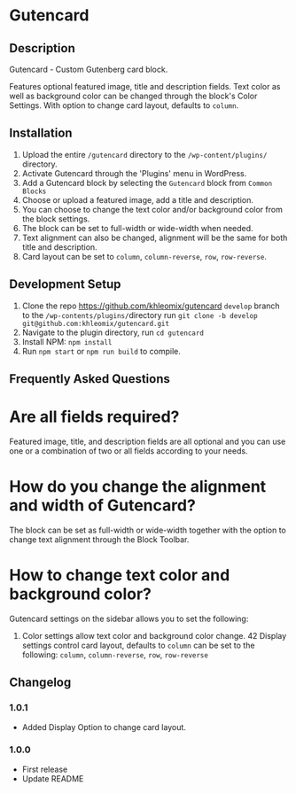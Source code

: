 # Gutencard #

## Description ##
Gutencard - Custom Gutenberg card block.

Features optional featured image, title and description fields. Text color as well as background color can be changed through the block's Color Settings. With option to change card layout, defaults to `column`.

## Installation ##
1. Upload the entire `/gutencard` directory to the `/wp-content/plugins/` directory.
2. Activate Gutencard through the \'Plugins\' menu in WordPress.
3. Add a Gutencard block by selecting the `Gutencard` block from `Common Blocks`
4. Choose or upload a featured image, add a title and description.
5. You can choose to change the text color and/or background color from the block settings.
6. The block can be set to full-width or wide-width when needed.
7. Text alignment can also be changed, alignment will be the same for both title and description.
8. Card layout can be set to `column`, `column-reverse`, `row`, `row-reverse`.

## Development Setup ##
1. Clone the repo https://github.com/khleomix/gutencard `develop` branch to the `/wp-contents/plugins/`directory run `git clone -b develop git@github.com:khleomix/gutencard.git`
2. Navigate to the plugin directory, run `cd gutencard`
3. Install NPM: `npm install`
4. Run `npm start` or `npm run build` to compile.

## Frequently Asked Questions ##
# Are all fields required? #
Featured image, title, and description fields are all optional and you can use one or a combination of two or all fields according to your needs.

# How do you change the alignment and width of Gutencard? #
The block can be set as full-width or wide-width together with the option to change text alignment through the Block Toolbar.

# How to change text color and background color? #
Gutencard settings on the sidebar allows you to set the following:
1. Color settings allow text color and background color change.
42 Display settings control card layout, defaults to `column` can be set to the following: `column`, `column-reverse`, `row`, `row-reverse`

## Changelog ##

### 1.0.1 ###
* Added Display Option to change card layout.

### 1.0.0 ###
* First release
* Update README

